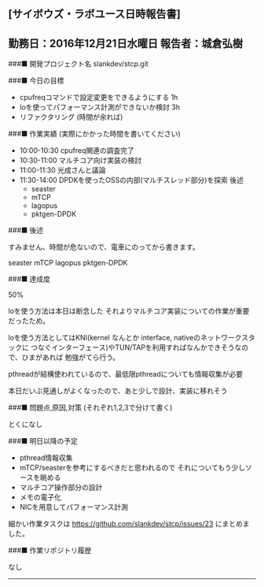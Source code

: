 

[サイボウズ・ラボユース日時報告書]
---------------------------------------------------------------------------
勤務日：2016年12月21日水曜日
報告者：城倉弘樹
---------------------------------------------------------------------------
###■ 開発プロジェクト名
 slankdev/stcp.git


###■ 今日の目標

 - cpufreqコマンドで設定変更をできるようにする 1h
 - loを使ってパフォーマンス計測ができないか検討 3h
 - リファクタリング (時間が余れば)


###■ 作業実績 (実際にかかった時間を書いてください)

 - 10:00-10:30 cpufreq関連の調査完了
 - 10:30-11:00 マルチコア向け実装の検討
 - 11:00-11:30 光成さんと議論
 - 11:30-14:00 DPDKを使ったOSSの内部(マルチスレッド部分)を探索 後述
     - seaster
	 - mTCP
	 - lagopus
	 - pktgen-DPDK


###■ 後述

すみません、時間が危ないので、電車にのってから書きます。

seaster
mTCP
lagopus
pktgen-DPDK



###■ 達成度

 50%

loを使う方法は本日は断念した
それよりマルチコア実装についての作業が重要だったため。

loを使う方法としてはKNI(kernel なんとか interface, nativeのネットワークスタックに
つなぐインターフェース)やTUN/TAPを利用すればなんかできそうなので、ひまがあれば
勉強がてら行う。

pthreadが結構使われているので、最低限pthreadについても情報収集が必要

本日だいぶ見通しがよくなったので、あと少しで設計、実装に移れそう




###■ 問題点,原因,対策 (それぞれ1,2,3で分けて書く)

とくになし

###■ 明日以降の予定

 - pthread情報収集
 - mTCP/seasterを参考にするべきだと思われるので
   それについてもう少しソースを眺める
 - マルチコア操作部分の設計
 - メモの電子化
 - NICを用意してパフォーマンス計測


細かい作業タスクは
https://github.com/slankdev/stcp/issues/23
にまとめました。



###■ 作業リポジトリ履歴

なし

---------------------------------------------------------------------------
